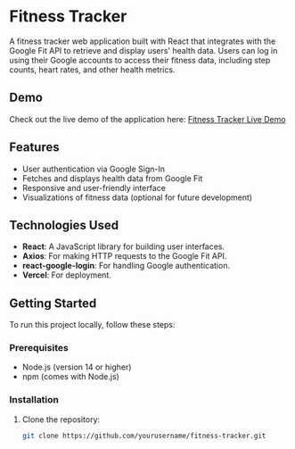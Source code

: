 # Fitness Tracker

A fitness tracker web application built with React that integrates with the Google Fit API to retrieve and display users' health data. Users can log in using their Google accounts to access their fitness data, including step counts, heart rates, and other health metrics.

## Demo

Check out the live demo of the application here: [Fitness Tracker Live Demo](https://fitness-tracker-ebon.vercel.app/)

## Features

- User authentication via Google Sign-In
- Fetches and displays health data from Google Fit
- Responsive and user-friendly interface
- Visualizations of fitness data (optional for future development)

## Technologies Used

- **React**: A JavaScript library for building user interfaces.
- **Axios**: For making HTTP requests to the Google Fit API.
- **react-google-login**: For handling Google authentication.
- **Vercel**: For deployment.

## Getting Started

To run this project locally, follow these steps:

### Prerequisites

- Node.js (version 14 or higher)
- npm (comes with Node.js)

### Installation

1. Clone the repository:

   ```bash
   git clone https://github.com/yourusername/fitness-tracker.git
